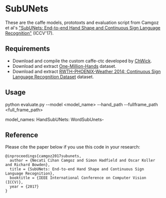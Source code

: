 # SubUNets
These are the caffe models, prototoxts and evaluation script from Camgoz et al's ["SubUNets: End-to-end Hand Shape and Continuous Sign Language Recognition"](http://www.cihancamgoz.com/pub/camgoz2017iccv.pdf) (ICCV'17).

## Requirements
* Download and compile the custom caffe-ctc developed by [ChWick](https://github.com/ChWick/caffe/tree/ctc). 
* Download and extract [One-Million-Hands](https://www-i6.informatik.rwth-aachen.de/~koller/1miohands-data/) dataset.
* Download and extract [RWTH-PHOENIX-Weather 2014: Continuous Sign Language Recognition Dataset](https://www-i6.informatik.rwth-aachen.de/~koller/RWTH-PHOENIX/) dataset.

## Usage
python evaluate.py --model <model_name> --hand_path <phoenix2014 resized hand images path> --fullframe_path <full_frame_path>

model_names:
HandSubUNets: 
WordSubUnets-


## Reference
Please cite the paper below if you use this code in your research:

    @inproceedings{camgoz2017subunets,
      author = {Necati Cihan Camgoz and Simon Hadfield and Oscar Koller and Richard Bowden},
      title = {SubUNets: End-to-end Hand Shape and Continuous Sign Language Recognition},
      booktitle = {IEEE International Conference on Computer Vision (ICCV)},
      year = {2017}
    }
